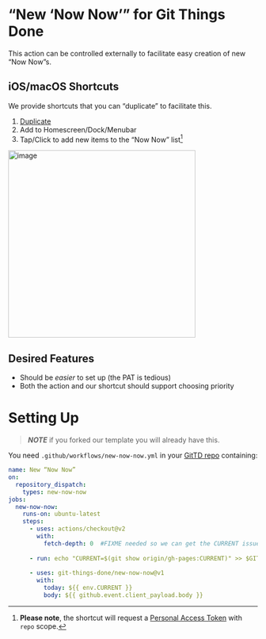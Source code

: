 # “New ‘Now Now’” for Git Things Done

This action can be controlled externally to facilitate easy creation of new “Now
Now”s.

## iOS/macOS Shortcuts

We provide shortcuts that you can “duplicate” to facilitate this.

1. [Duplicate]
2. Add to Homescreen/Dock/Menubar
3. Tap/Click to add new items to the “Now Now” list[^1]

<img width="378" alt="image" src="https://user-images.githubusercontent.com/58962/140531618-5012f544-4f25-4815-9978-f3f0e6bf80dd.png">

[Duplicate]: https://www.icloud.com/shortcuts/781d011ddf4748f78ac55d577de3bf20
[^1]: **Please note**, the shortcut will request a [Personal Access Token](https://github.com/settings/tokens) with `repo` scope.

## Desired Features

* Should be *easier* to set up (the PAT is tedious)
* Both the action and our shortcut should support choosing priority


# Setting Up

> ***NOTE*** if you forked our template you will already have this.

You need `.github/workflows/new-now-now.yml` in your [GitTD repo] containing:

```yaml
name: New “Now Now”
on:
  repository_dispatch:
    types: new-now-now
jobs:
  new-now-now:
    runs-on: ubuntu-latest
    steps:
      - uses: actions/checkout@v2
        with:
          fetch-depth: 0  #FIXME needed so we can get the CURRENT issue below
      
      - run: echo "CURRENT=$(git show origin/gh-pages:CURRENT)" >> $GITHUB_ENV
      
      - uses: git-things-done/new-now-now@v1
        with:
          today: ${{ env.CURRENT }}
          body: ${{ github.event.client_payload.body }}
```

[GitTD repo]: https://github.com/git-things-done/gtd
